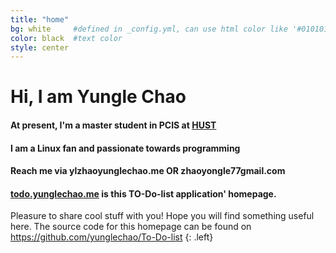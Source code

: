 ```yaml
---
title: "home"
bg: white     #defined in _config.yml, can use html color like '#010101'
color: black  #text color
style: center
---
```


<h1>
  <span class="inlineblock">Hi, I am Yungle Chao</span>
</h1>

#### <i class="fa fa-graduation-cap"></i> At present, I'm a master student in PCIS at [HUST](http://www.hust.edu.cn/)

#### <i class="fa fa-linux"></i> I am a Linux fan and passionate towards programming

#### <i class="fa fa-envelope"></i> Reach me via **ylzhao<i class="fa fa-at"></i>yunglechao.me** OR **zhaoyongle77<i class="fa fa-at"></i>gmail.com**

#### <i class="fa fa-home"></i> [todo.yunglechao.me](http://todo.yunglechao.me) is this TO-Do-list application' homepage.  

Pleasure to share cool stuff with you! Hope you will find something useful here. The source code for this homepage can be found on <https://github.com/yunglechao/To-Do-list>
{: .left}
